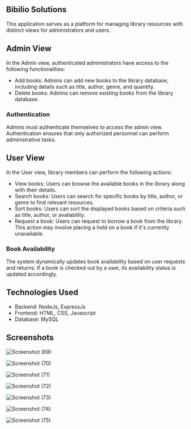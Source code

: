 ## Bibilio Solutions

This application serves as a platform for managing library resources with distinct views for administrators and users.

## Admin View

In the Admin view, authenticated administrators have access to the following functionalities:

- Add books: Admins can add new books to the library database, including details such as title, author, genre, and quantity.
- Delete books: Admins can remove existing books from the library database.

### Authentication

Admins must authenticate themselves to access the admin view. Authentication ensures that only authorized personnel can perform administrative tasks.

## User View

In the User view, library members can perform the following actions:

- View books: Users can browse the available books in the library along with their details.
- Search books: Users can search for specific books by title, author, or genre to find relevant resources.
- Sort books: Users can sort the displayed books based on criteria such as title, author, or availability.
- Request a book: Users can request to borrow a book from the library. This action may involve placing a hold on a book if it's currently unavailable.

### Book Availability

The system dynamically updates book availability based on user requests and returns. If a book is checked out by a user, its availability status is updated accordingly.

## Technologies Used

- Backend: NodeJs, ExpressJs
- Frontend: HTML, CSS, Javascript
- Database: MySQL

## Screenshots

![Screenshot (69)](https://github.com/Subhikshni/Library-management/assets/99553204/abcb7e36-dd7b-4316-9740-32b2601b7980)


![Screenshot (70)](https://github.com/Subhikshni/Library-management/assets/99553204/cd7c8a63-ffbf-47c5-aa1e-91e4f75e098e)

![Screenshot (71)](https://github.com/Subhikshni/Library-management/assets/99553204/994367aa-c5d8-42ea-84d6-0e2b7fa2c253)


![Screenshot (72)](https://github.com/Subhikshni/Library-management/assets/99553204/f21910f1-e374-469a-bff0-691a09f3fff6)


![Screenshot (73)](https://github.com/Subhikshni/Library-management/assets/99553204/010cebf6-b403-4181-90cc-40a895e923d9)


![Screenshot (74)](https://github.com/Subhikshni/Library-management/assets/99553204/a5bbdeb2-1005-4569-aacf-7971374a8c20)


![Screenshot (75)](https://github.com/Subhikshni/Library-management/assets/99553204/61994b4e-8874-4a0e-ae10-aa692aedd93b)















